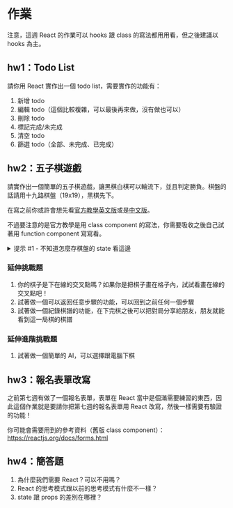 # 作業

注意，這週 React 的作業可以 hooks 跟 class 的寫法都用用看，但之後建議以 hooks 為主。

## hw1：Todo List

請你用 React 實作出一個 todo list，需要實作的功能有：

1. 新增 todo
2. 編輯 todo（這個比較複雜，可以最後再來做，沒有做也可以）
3. 刪除 todo
4. 標記完成/未完成
5. 清空 todo
6. 篩選 todo（全部、未完成、已完成）

## hw2：五子棋遊戲

請實作出一個簡單的五子棋遊戲，讓黑棋白棋可以輪流下，並且判定勝負。棋盤的話請用十九路棋盤（19x19），黑棋先下。

在寫之前你或許會想先看[官方教學英文版](https://reactjs.org/tutorial/tutorial.html)或是[中文版](https://zh-hant.reactjs.org/tutorial/tutorial.html)。

不過要注意的是官方教學是用 class component 的寫法，你需要吸收之後自己試著用 function component 寫寫看。

<details>
  <summary>提示 #1 - 不知道怎麼存棋盤的 state 看這邊</summary>

這邊用二維陣列來做比較好做，用一個 board[y][x] 來存每一個的棋子，左上角是 board[0][0]，往下 y + 1，往右 x + 1，所以第二行一個棋子就是 board[1][0]

利用 `Array(19).fill(null)` 可以產生 `[null, null, ....]` 一共 19 個 null 的陣列，這就是每一個橫排的內容。所以整個棋盤可以用：`Array(19).fill(橫排內容)`來產生，就是 `Array(19).fill(Array(19).fill(null))`

``` js
const [board, setBoard] = useState(Array(19).fill(Array(19).fill(null)))
```

要改變棋盤的時候要記得不能直接去改變 state，所以有兩種方式，第一種最簡單，就是把整個陣列做 deep clone 然後改值就好

``` js
function updateBoard(x, y, newValue) {
  const newBoard = JSON.parse(JSON.stringify(board))
  newBoard[y][x] = newValue
  setBoard(newBoard)
}
```

第二種則是用我們在課程中教過的 map，不過因為有兩層所以會比較複雜一點：

``` js
function updateBoard(x, y, newValue) {
  setBoard(
    board.map((row, currentY) => {
      // 如果這一個橫排不是我要改的，直接回傳即可
      if (currentY !== y) return row;

      // 如果是的話，找到我要改的那個 x 的位置
      return row.map((col, currentX) => {
        if (currentX !== x) return col
        return newValue
      })
    })
  )
}
```

</details>

### 延伸挑戰題

1. 你的棋子是下在線的交叉點嗎？如果你是把棋子畫在格子內，試試看畫在線的交叉點吧！
2. 試著做一個可以返回任意步驟的功能，可以回到之前任何一個步驟
3. 試著做一個紀錄棋譜的功能，在下完棋之後可以把對局分享給朋友，朋友就能看到這一局棋的棋譜

### 延伸進階挑戰題

1. 試著做一個簡單的 AI，可以選擇跟電腦下棋

## hw3：報名表單改寫

之前第七週有做了一個報名表單，表單在 React 當中是個滿需要練習的東西，因此這個作業就是要請你把第七週的報名表單用 React 改寫，然後一樣需要有驗證的功能！

你可能會需要用到的參考資料（舊版 class component）：https://reactjs.org/docs/forms.html

## hw4：簡答題

1. 為什麼我們需要 React？可以不用嗎？
2. React 的思考模式跟以前的思考模式有什麼不一樣？
3. state 跟 props 的差別在哪裡？
